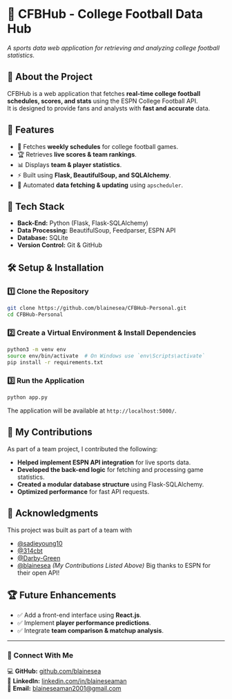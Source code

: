 # 🏈 CFBHub - College Football Data Hub
*A sports data web application for retrieving and analyzing college football statistics.*

## 🚀 About the Project
CFBHub is a web application that fetches **real-time college football schedules, scores, and stats** using the ESPN College Football API.  
It is designed to provide fans and analysts with **fast and accurate** data.

## 🔧 Features
- 📅 Fetches **weekly schedules** for college football games.
- 🏆 Retrieves **live scores & team rankings**.
- 📊 Displays **team & player statistics**.
- ⚡ Built using **Flask, BeautifulSoup, and SQLAlchemy**.
- 🎯 Automated **data fetching & updating** using `apscheduler`.

## 💂️ Tech Stack
- **Back-End:** Python (Flask, Flask-SQLAlchemy)
- **Data Processing:** BeautifulSoup, Feedparser, ESPN API
- **Database:** SQLite
- **Version Control:** Git & GitHub

## 🛠️ Setup & Installation
### 1️⃣ Clone the Repository
```bash
git clone https://github.com/blainesea/CFBHub-Personal.git
cd CFBHub-Personal
```
### 2️⃣ Create a Virtual Environment & Install Dependencies
```bash
python3 -m venv env
source env/bin/activate  # On Windows use `env\Scripts\activate`
pip install -r requirements.txt
```
### 3️⃣ Run the Application
```bash
python app.py
```
The application will be available at `http://localhost:5000/`.

## 🎯 My Contributions
As part of a team project, I contributed the following:
- **Helped implement ESPN API integration** for live sports data.
- **Developed the back-end logic** for fetching and processing game statistics.
- **Created a modular database structure** using Flask-SQLAlchemy.
- **Optimized performance** for fast API requests.

## 🤝 Acknowledgments
This project was built as part of a team with 
- [@sadieyoung10](https://github.com/sadieyoung10)
- [@314cbt](https://github.com/314cbt)
- [@Darby-Green](https://github.com/Darby-Green)
- [@blainesea](https://github.com/blainesea) *(My Contributions Listed Above)*
Big thanks to ESPN for their open API!

## 🏆 Future Enhancements
- ✅ Add a front-end interface using **React.js**.
- ✅ Implement **player performance predictions**.
- ✅ Integrate **team comparison & matchup analysis**.

---

### 🔗 Connect With Me
💻 **GitHub:** [github.com/blainesea](https://github.com/blainesea)  
🌟 **LinkedIn:** [linkedin.com/in/blaineseaman](https://linkedin.com/in/blaineseaman)  
📧 **Email:** blaineseaman2001@gmail.com
